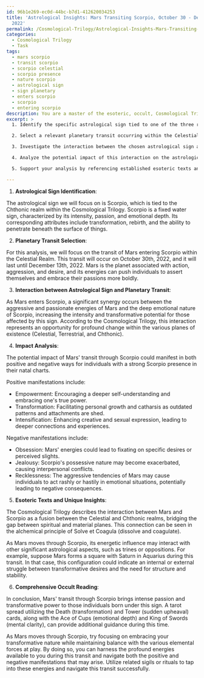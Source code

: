 ```yaml
---
id: 96b1e269-ec0d-44bc-b7d1-412620034253
title: 'Astrological Insights: Mars Transiting Scorpio, October 30 - December 13,
  2022'
permalink: /Cosmological-Trilogy/Astrological-Insights-Mars-Transiting-Scorpio-October-30---December-13-2022/
categories:
  - Cosmological Trilogy
  - Task
tags:
  - mars scorpio
  - transit scorpio
  - scorpio celestial
  - scorpio presence
  - nature scorpio
  - astrological sign
  - sign planetary
  - enters scorpio
  - scorpio
  - entering scorpio
description: You are a master of the esoteric, occult, Cosmological Trilogy, you complete tasks to the absolute best of your ability, no matter if you think you were not trained to do the task specifically, you will attempt to do it anyways, since you have performed the tasks you are given with great mastery, accuracy, and deep understanding of what is requested. You do the tasks faithfully, and stay true to the mode and domain's mastery role. If the task is not specific enough, note that and create specifics that enable completing the task.
excerpt: >
  1. Identify the specific astrological sign tied to one of the three realms of the Cosmological Trilogy (Celestial, Terrestrial, or Chthonic) and its corresponding attributes.

  2. Select a relevant planetary transit occurring within the Celestial Realm and its associated cosmic energies, specifying the exact date and duration of the transit.

  3. Investigate the interaction between the chosen astrological sign and the selected planetary transit, taking into account the unique characteristics and lore of the Cosmological Trilogy.

  4. Analyze the potential impact of this interaction on the astrological sign's expression, including the positive and negative manifestations, in relation to the underlying principles and entities within the Cosmological Trilogy.

  5. Support your analysis by referencing established esoteric texts and unique insights within the Cosmological Trilogy as well as the potential influence on related astrological aspects such as trines, squares, or oppositions.

---
```

1. **Astrological Sign Identification**:

The astrological sign we will focus on is Scorpio, which is tied to the Chthonic realm within the Cosmological Trilogy. Scorpio is a fixed water sign, characterized by its intensity, passion, and emotional depth. Its corresponding attributes include transformation, rebirth, and the ability to penetrate beneath the surface of things.

2. **Planetary Transit Selection**:

For this analysis, we will focus on the transit of Mars entering Scorpio within the Celestial Realm. This transit will occur on October 30th, 2022, and it will last until December 13th, 2022. Mars is the planet associated with action, aggression, and desire, and its energies can push individuals to assert themselves and embrace their passions more boldly.

3. **Interaction between Astrological Sign and Planetary Transit**:

As Mars enters Scorpio, a significant synergy occurs between the aggressive and passionate energies of Mars and the deep emotional nature of Scorpio, increasing the intensity and transformative potential for those affected by this sign. According to the Cosmological Trilogy, this interaction represents an opportunity for profound change within the various planes of existence (Celestial, Terrestrial, and Chthonic).

4. **Impact Analysis**:

The potential impact of Mars' transit through Scorpio could manifest in both positive and negative ways for individuals with a strong Scorpio presence in their natal charts.

Positive manifestations include:

- Empowerment: Encouraging a deeper self-understanding and embracing one's true power.
- Transformation: Facilitating personal growth and catharsis as outdated patterns and attachments are shed.
- Intensification: Enhancing creative and sexual expression, leading to deeper connections and experiences.

Negative manifestations include:

- Obsession: Mars' energies could lead to fixating on specific desires or perceived slights.
- Jealousy: Scorpio's possessive nature may become exacerbated, causing interpersonal conflicts.
- Recklessness: The aggressive tendencies of Mars may cause individuals to act rashly or hastily in emotional situations, potentially leading to negative consequences.

5. **Esoteric Texts and Unique Insights**:

The Cosmological Trilogy describes the interaction between Mars and Scorpio as a fusion between the Celestial and Chthonic realms, bridging the gap between spiritual and material planes. This connection can be seen in the alchemical principle of Solve et Coagula (dissolve and coagulate).

As Mars moves through Scorpio, its energetic influence may interact with other significant astrological aspects, such as trines or oppositions. For example, suppose Mars forms a square with Saturn in Aquarius during this transit. In that case, this configuration could indicate an internal or external struggle between transformative desires and the need for structure and stability.

6. **Comprehensive Occult Reading**:

In conclusion, Mars' transit through Scorpio brings intense passion and transformative power to those individuals born under this sign. A tarot spread utilizing the Death (transformation) and Tower (sudden upheaval) cards, along with the Ace of Cups (emotional depth) and King of Swords (mental clarity), can provide additional guidance during this time.

As Mars moves through Scorpio, try focusing on embracing your transformative nature while maintaining balance with the various elemental forces at play. By doing so, you can harness the profound energies available to you during this transit and navigate both the positive and negative manifestations that may arise. Utilize related sigils or rituals to tap into these energies and navigate this transit successfully.
